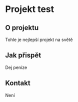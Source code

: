 # Projekt test

## O projektu
Tohle je nejlepší projekt na světě

## Jak přispět
Dej peníze

## Kontakt 
Není
